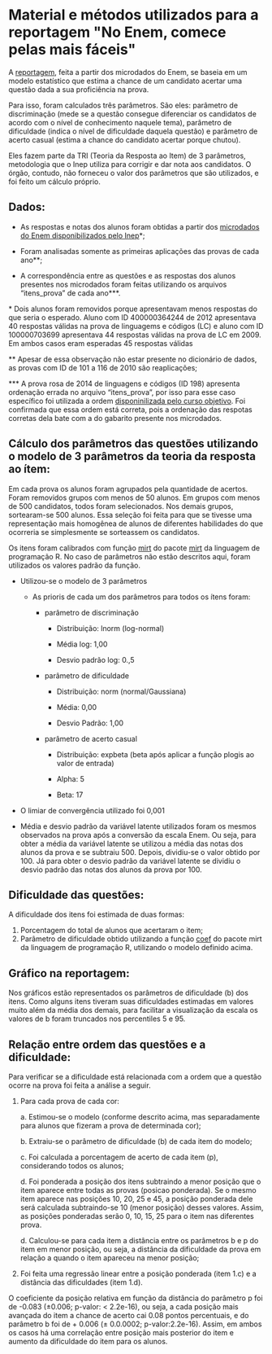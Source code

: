 # Material e métodos utilizados para a reportagem "No Enem, comece pelas mais fáceis"

A [reportagem](https://www1.folha.uol.com.br/educacao/2021/11/candidato-do-enem-comece-sempre-pelas-perguntas-faceis.shtml), feita a partir dos microdados do Enem, se baseia em um modelo estatístico que estima a chance de um candidato acertar uma questão dada a sua proficiência na prova. 

Para isso, foram calculados três parâmetros. São eles: parâmetro de discriminação (mede se a questão consegue diferenciar os candidatos de acordo com o nível de conhecimento naquele tema), parâmetro de dificuldade (indica o nível de dificuldade daquela questão) e parâmetro de acerto casual (estima a chance do candidato acertar porque chutou). 

Eles fazem parte da TRI (Teoria da Resposta ao Item) de 3 parâmetros, metodologia que o Inep utiliza para corrigir e dar nota aos candidatos. O órgão, contudo, não forneceu o valor dos parâmetros que são utilizados, e foi feito um cálculo próprio.

## Dados:

* As respostas e notas dos alunos foram obtidas a partir dos [microdados do Enem disponibilizados pelo Inep](https://www.gov.br/inep/pt-br/acesso-a-informacao/dados-abertos/microdados/enem)\*; 

* Foram analisadas somente as primeiras aplicações das provas de cada ano\*\*;

* A correspondência entre as questões e as respostas dos alunos presentes nos microdados foram feitas utilizando os arquivos  “itens_prova” de cada ano\*\*\*.

\* Dois alunos foram removidos porque apresentavam menos respostas do que seria o esperado. Aluno com ID 400000364244 de 2012 apresentava 40 respostas válidas na prova de linguagems e códigos (LC) e aluno com ID 100000703699 apresentava 44 respostas válidas na prova de LC em 2009. Em ambos casos eram esperadas 45 respostas válidas

\*\* Apesar de essa observação não estar presente no dicionário de dados, as provas com ID de 101 a 116 de 2010 são reaplicações;

\*\*\* A prova rosa de 2014 de linguagens e códigos (ID 198) apresenta ordenação errada no arquivo “itens_prova”, por isso para esse caso específico foi utilizada a ordem  [disponinilizada pelo curso objetivo](https://www.curso-objetivo.br/vestibular/resolucao_comentada/enem/enem2014_2dia.asp?img=01). Foi confirmada que essa ordem está correta, pois a ordenação das respotas corretas dela bate com a do gabarito presente nos microdados. 

## Cálculo dos parâmetros das questões utilizando o modelo de 3 parâmetros da teoria da resposta ao ítem:

Em cada prova os alunos foram agrupados pela quantidade de acertos. Foram removidos grupos com menos de 50 alunos. Em grupos com menos de 500 candidatos, todos foram selecionados. Nos demais grupos, sortearam-se 500 alunos. Essa seleção foi feita para que se tivesse uma representação mais homogênea de alunos de diferentes habilidades do que ocorreria se simplesmente se sorteassem os candidatos.

Os itens foram calibrados com função [mirt](https://www.rdocumentation.org/packages/mirt/versions/1.34/topics/mirt) do pacote [mirt](https://www.rdocumentation.org/packages/mirt/versions/1.34) da linguagem de programação R. No caso de parâmetros não estão descritos aqui, foram utilizados os valores padrão da função.

* Utilizou-se o modelo de 3 parâmetros

    * As prioris de cada um dos parâmetros para todos os ítens foram:

        * parâmetro de discriminação

            * Distribuição: lnorm (log-normal)

            * Média log: 1,00

            * Desvio padrão log: 0.,5

        * parâmetro de dificuldade

            * Distribuição: norm (normal/Gaussiana)

            * Média: 0,00

            * Desvio Padrão: 1,00

        * parâmetro de acerto casual

            * Distribuição: expbeta (beta após aplicar a função plogis ao valor de entrada)

            * Alpha: 5

            * Beta: 17

* O limiar de convergência utilizado foi 0,001

* Média e desvio padrão da variável latente utilizados foram os mesmos observados na prova após a conversão da escala Enem. Ou seja, para obter a média da variável latente se utilizou a média das notas dos alunos da prova e se subtraiu 500. Depois, dividiu-se o valor obtido por 100. Já para obter o desvio padrão da variável latente se dividiu o desvio padrão das notas dos alunos da prova por 100.

## Dificuldade das questões:

A dificuldade dos itens foi estimada de duas formas:

1. Porcentagem do total de alunos que acertaram o item;
2. Parâmetro de dificuldade obtido utilizando a função [coef](https://www.rdocumentation.org/packages/mirt/versions/1.6.1/topics/coef-method) do pacote mirt da linguagem de programação R, utilizando o modelo definido acima.

## Gráfico na reportagem:

Nos gráficos estão representados os parâmetros de dificuldade (b) dos itens. Como alguns itens tiveram suas dificuldades estimadas em valores muito além da média dos demais, para facilitar a visualização da escala os valores de b foram truncados nos percentiles 5 e 95.

## Relação entre ordem das questões e a dificuldade:

Para verificar se a dificuldade está relacionada com a ordem que a questão ocorre na prova foi feita a análise a seguir.

1. Para cada prova de cada cor:

    a. Estimou-se o modelo (conforme descrito acima, mas separadamente para alunos que fizeram a prova de determinada cor);
    
    b. Extraiu-se o parâmetro de dificuldade (b) de cada item do modelo;
    
    c. Foi calculada a porcentagem de acerto de cada item (p), considerando todos os alunos;
    
    d. Foi ponderada a posição dos itens subtraindo a menor posição que o item aparece entre todas as provas (posicao ponderada). Se o mesmo item aparece nas posições 10, 20, 25 e 45, a posição ponderada dele será calculada subtraindo-se 10 (menor posição) desses valores. Assim, as posições ponderadas serão  0, 10, 15, 25 para o item nas diferentes prova.

    d. Calculou-se para cada item a distância entre os parâmetros b e p do item em menor posição, ou seja, a distância da dificuldade da prova em relação a quando o item apareceu na menor posição; 
    
2. Foi feita uma regressão linear entre a posição ponderada (item 1.c) e a distância das dificuldades (item 1.d). 

O coeficiente da posição relativa em função da distância do parâmetro p foi de -0.083 (±0.006; p-valor: < 2.2e-16), ou seja, a cada posição mais avançada do item a chance de acerto cai 0.08 pontos percentuais, e do parâmetro b foi de + 0.006 (± 0.0.0002; p-valor:2.2e-16). Assim, em ambos os casos há uma correlação entre posição mais posterior do item e aumento da dificuldade do item para os alunos.









